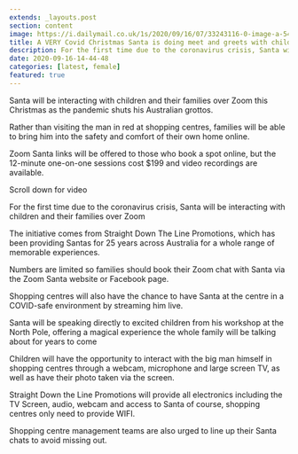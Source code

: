 ```yaml
---
extends: _layouts.post
section: content
image: https://i.dailymail.co.uk/1s/2020/09/16/07/33243116-0-image-a-54_1600239084452.jpg 
title: A VERY Covid Christmas Santa is doing meet and greets with children on ZOOM this year 
description: For the first time due to the coronavirus crisis, Santa will be interacting with children and their families over Zoom. Families will be able to bring the man in red into the safety and comfort of their own home. 
date: 2020-09-16-14-44-48 
categories: [latest, female] 
featured: true 
--- 
```

Santa will be interacting with children and their families over Zoom this Christmas as the pandemic shuts his Australian grottos.

Rather than visiting the man in red at shopping centres, families will be able to bring him into the safety and comfort of their own home online. 

Zoom Santa links will be offered to those who book a spot online, but the 12-minute one-on-one sessions cost $199 and video recordings are available. 

Scroll down for video 

For the first time due to the coronavirus crisis, Santa will be interacting with children and their families over Zoom

The initiative comes from Straight Down The Line Promotions, which has been providing Santas for 25 years across Australia for a whole range of memorable experiences.

Numbers are limited so families should book their Zoom chat with Santa via the Zoom Santa website or Facebook page. 

Shopping centres will also have the chance to have Santa at the centre in a COVID-safe environment by streaming him live.  

Santa will be speaking directly to excited children from his workshop at the North Pole, offering a magical experience the whole family will be talking about for years to come

Children will have the opportunity to interact with the big man himself in shopping centres through a webcam, microphone and large screen TV, as well as have their photo taken via the screen. 

Straight Down the Line Promotions will provide all electronics including the TV Screen, audio, webcam and access to Santa of course, shopping centres only need to provide WIFI.  

Shopping centre management teams are also urged to line up their Santa chats to avoid missing out.

